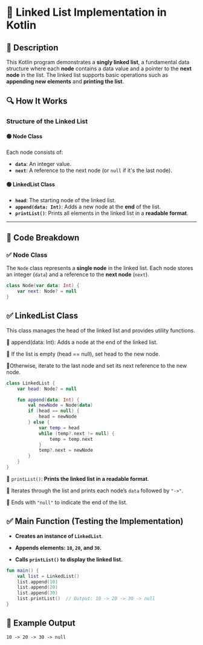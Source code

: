 # 📌 Linked List Implementation in Kotlin

## 🚀 Description
This Kotlin program demonstrates a **singly linked list**, a fundamental data structure where each **node** contains a data value and a pointer to the **next node** in the list. The linked list supports basic operations such as **appending new elements** and **printing the list**.

## 🔍 How It Works

### **Structure of the Linked List**
#### 🟢 **Node Class**
Each node consists of:
- **`data`**: An integer value.
- **`next`**: A reference to the next node (or `null` if it's the last node).

#### 🟢 **LinkedList Class**
- **`head`**: The starting node of the linked list.
- **`append(data: Int)`**: Adds a new node at the **end** of the list.
- **`printList()`**: Prints all elements in the linked list in a **readable format**.

---

## 📂 Code Breakdown

### ✅ **Node Class**
The `Node` class represents a **single node** in the linked list. Each node stores an integer (`data`) and a reference to the **next node** (`next`).

```kotlin
class Node(var data: Int) {
    var next: Node? = null
}
```
## ✅ LinkedList Class
This class manages the head of the linked list and provides utility functions.

🔹 append(data: Int): Adds a node at the end of the linked list.

🔹 If the list is empty (head == null), set head to the new node.

🔹Otherwise, iterate to the last node and set its next reference to the new node.

```kotlin
class LinkedList {
    var head: Node? = null

    fun append(data: Int) {
        val newNode = Node(data)
        if (head == null) {
            head = newNode
        } else {
            var temp = head
            while (temp?.next != null) {
                temp = temp.next
            }
            temp?.next = newNode
        }
    }
}
```
🔹 `printList()`: **Prints the linked list in a readable format**.

🔹 Iterates through the list and prints each node’s `data` followed by `"->"`.

🔹 Ends with `"null"` to indicate the end of the list.

## ✅ Main Function (Testing the Implementation)
- **Creates an instance of `LinkedList`**.

- **Appends elements: `10`, `20`, and `30`.**

- **Calls `printList()` to display the linked list.**

```kotlin
fun main() {
    val list = LinkedList()
    list.append(10)
    list.append(20)
    list.append(30)
    list.printList()  // Output: 10 -> 20 -> 30 -> null
}
```

## 🎯 Example Output
```
10 -> 20 -> 30 -> null
```
